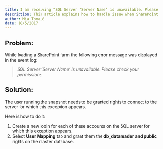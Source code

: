 ```yaml
---
title: I am receiving “SQL Server ‘Server Name’ is unavailable. Please check your permissions.”
description: This article explains how to handle issue when SharePoint farm load is not working properly because SQL server was not available.
author: Mia Tomaić
date: 18/5/2017
---
```


## Problem:
While loading a SharePoint farm the following error message was displayed in the event log:

> *SQL Server ‘Server Name’ is unavailable. Please check your permissions.*

## Solution:
The user running the snapshot needs to be granted rights to connect to the server for which this exception appears. 

Here is how to do it:

1. Create a new login for each of these accounts on the SQL server for which this exception appears.
2. Select **User Mapping** tab and grant them the **db_datareader and public** rights on the master database.
